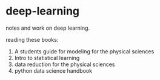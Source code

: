 # deep-learning
notes and work on deep learning. 

reading these books:

1. A students guide for modeling for the physical sciences
2. Intro to statistical learning
3. data reduction for the physical sciences
4. python data science handbook

